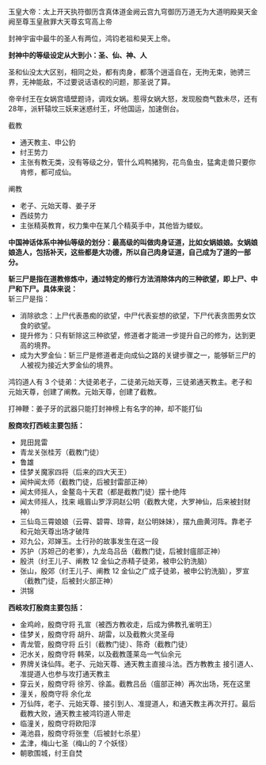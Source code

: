 玉皇大帝：太上开天执符御历含真体道金阙云宫九穹御历万道无为大道明殿昊天金阙至尊玉皇赦罪大天尊玄穹高上帝

封神宇宙中最牛的圣人有两位，鸿钧老祖和昊天上帝。

**封神中的等级设定从大到小：圣、仙、神、人**

圣和仙没太大区别，相同之处，都有肉身，都落个逍遥自在，无拘无束，驰骋三界，无神能敌，不过要说话语权的问题，那圣说了算。

帝辛纣王在女娲宫墙壁题诗，调戏女娲。惹得女娲大怒，发现殷商气数未尽，还有28年，派轩辕坟三妖来迷惑纣王，坏他国运，加速倒台。

截教
- 通天教主、申公豹
- 纣王势力
- 主张有教无类，没有等级之分，管什么鸡鸭猪狗，花鸟鱼虫，猛禽走兽只要你肯修，都可成仙。

阐教
- 老子、元始天尊、姜子牙
- 西歧势力
- 主张精英教育，权力集中在某几个精英手中，其他皆为蝼蚁。

**中国神话体系中神仙等级的划分：最高级的叫做肉身证道，比如女娲娘娘。女娲娘娘造人，包括补天，这些都是大功德，所以自己肉身证道，自己成为了道的一部分。**

**斩三尸是指在道教修炼中，通过特定的修行方法消除体内的三种欲望，即上尸、中尸和下尸。具体来说：**  
斩三尸是指：
- 消除欲念：上尸代表愚痴的欲望，中尸代表妄想的欲望，下尸代表贪图男女饮食的欲望。
- 提升修为：只有斩除这三种欲望，修道者才能进一步提升自己的修为，达到更高的境界。
- 成为大罗金仙：斩三尸是修道者走向成仙之路的关键步骤之一，能够斩三尸的人被视为接近大罗金仙的境界。

鸿钧道人有 3 个徒弟：大徒弟老子，二徒弟元始天尊，三徒弟通天教主。老子和元始天尊，创建了阐教。元始天尊，创建了截教。

打神鞭：姜子牙的武器只能打封神榜上有名字的神，却不能打仙

**殷商攻打西岐主要包括：**
- 晁田晁雷
- 青龙关张桂芳（截教门徒）
- 鲁雄
- 佳梦关魔家四将（后来的四大天王）
- 闻仲闻太师（截教门徒，后被封雷部正神）
- 闻太师摇人，金鳌岛十天君（都是截教门徒）摆十绝阵
- 闻太师摇人，找来 峨眉山罗浮洞赵公明（截教大佬，大罗神仙，后来被封财神）
- 三仙岛三霄娘娘（云霄、碧霄、琼霄，赵公明妹妹），摆九曲黄河阵。靠老子和元始天尊出场才破阵
- 邓九公，邓婵玉。土行孙的故事发生在这一段
- 苏护（苏妲己的老爹），九龙岛吕岳（截教门徒，后被封瘟部正神）
- 殷洪（纣王儿子、阐教 12 金仙之赤精子徒弟，被申公豹洗脑）
- 张山，殷郊（纣王儿子、阐教 12 金仙之广成子徒弟，被申公豹洗脑），罗宣（截教门徒，后被封火部正神）
- 洪锦

**西岐攻打殷商主要包括：**
- 金鸡岭，殷商守将 孔宣（被西方教收走，后成为佛教孔雀明王）
- 佳梦关，殷商守将 胡升、胡雷，以及截教火灵圣母
- 青龙管，殷商守将 丘引（截教门徒）、陈奇（截教门徒）
- 汜水关，殷商守将 韩荣，以及截教蓬莱岛一气仙余元
- 界牌关诛仙阵。老子、元始天尊、通天教主直接斗法。西方教教主 接引道人、准提道人也参与攻打通天教主
- 穿云关，殷商守将 徐芳、徐盖。截教吕岳（瘟部正神）再次出场，死在这里
- 潼关，殷商守将 余化龙
- 万仙阵，老子、元始天尊、接引到人、准提道人，和通天教主再次开打。最后截教大败，通天教主被鸿钧道人带走
- 临潼关，殷商守将欧阳淳
- 渑池县，殷商守将张奎（后被封七杀星）
- 孟津，梅山七圣（梅山的 7 个妖怪）
- 朝歌围城，纣王自焚

